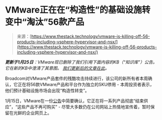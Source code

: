 <!--yml

category: 未分类

date: 2024-05-27 14:53:01

-->

# VMware正在在“构造性”的基础设施转变中“淘汰”56款产品

> 来源：[https://www.thestack.technology/vmware-is-killing-off-56-products-including-vsphere-hypervisor-and-nsx/](https://www.thestack.technology/vmware-is-killing-off-56-products-including-vsphere-hypervisor-and-nsx/)

***更新于1月25日**：VMware现已删除了我们引用下面内容的KB（“知识库”）公告。 它在新的KB中澄清了其意图。* [*我们更新后的文章在此*](https://www.thestack.technology/vmware-clarifies-portfolio-rationalisation-after-deleting-a-post-that-shocked-customers/)*。*

Broadcom对VMware产品套件的残酷攻击持续进行，该公司的新所有者本周确认，它正在将56款VMware产品和平台作为独立的SKU停用 - 本周投资者表示，他们预计基础设施市场会出现“构造性转变”。

1月15日，VMware在一份[公告](https://kb.vmware.com/s/article/96168?lang=en_US&ref=thestack.technology)中简要确认，它正在将一系列产品彻底“结束供应”，“这些产品不再可购买” - 尽管大多数仍在公司网站上热情地宣传着，暂时保留在光鲜的企业网页上。
